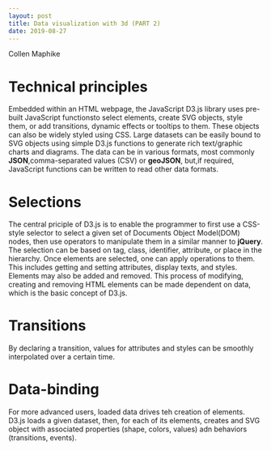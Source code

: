 ```yaml
---
layout: post
title: Data visualization with 3d (PART 2)
date: 2019-08-27
---
```


Collen Maphike

# Technical principles
Embedded within an HTML webpage, the JavaScript D3.js library uses pre-built JavaScript functionsto select elements, create SVG objects, style them, or add transitions, dynamic effects or tooltips to them. These objects can also be widely styled using CSS. Large datasets can be easily bound to SVG objects using simple D3.js functions to generate rich text/graphic charts and diagrams. The data can be in various formats, most commonly **JSON**,comma-separated values (CSV) or **geoJSON**, but,if required, JavaScript functions can be written to read other data formats.

# Selections
The central priciple of D3.js is to enable the programmer to first use a CSS-style selector to select a given set of Documents Object Model(DOM) nodes, then use operators to manipulate them in a similar manner to **jQuery**. The selection can be based on tag, class, identifier, attribute, or place in the hierarchy. Once elements are selected, one can apply operations to them. This includes getting and setting attributes, display texts, and styles. Elements may also be added and removed. This process of modifying, creating and removing HTML elements can be made dependent on data, which is the basic concept of D3.js.

# Transitions
By declaring a transition, values for attributes and styles can be smoothly interpolated over a certain time.

# Data-binding
For more advanced users, loaded data drives teh creation of elements. D3.js loads a given dataset, then, for each of its elements, creates and SVG object with associated properties (shape, colors, values) adn behaviors (transitions, events).
